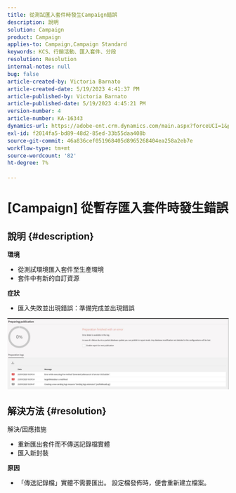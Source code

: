 ```yaml
---
title: 從測試匯入套件時發生Campaign錯誤
description: 說明
solution: Campaign
product: Campaign
applies-to: Campaign,Campaign Standard
keywords: KCS、行銷活動、匯入套件、分段
resolution: Resolution
internal-notes: null
bug: false
article-created-by: Victoria Barnato
article-created-date: 5/19/2023 4:41:37 PM
article-published-by: Victoria Barnato
article-published-date: 5/19/2023 4:45:21 PM
version-number: 4
article-number: KA-16343
dynamics-url: https://adobe-ent.crm.dynamics.com/main.aspx?forceUCI=1&pagetype=entityrecord&etn=knowledgearticle&id=3a456c02-64f6-ed11-8848-6045bd0065b6
exl-id: f2014fa5-bd89-48d2-85ed-33b55daa408b
source-git-commit: 46a836cef051968405d8965268404ea258a2eb7e
workflow-type: tm+mt
source-wordcount: '82'
ht-degree: 7%

---
```


# [Campaign] 從暫存匯入套件時發生錯誤

## 說明 {#description}

<b>環境</b>
- 從測試環境匯入套件至生產環境
- 套件中有新的自訂資源

<b>症狀</b>
- 匯入失敗並出現錯誤：準備完成並出現錯誤


![](assets/___3b456c02-64f6-ed11-8848-6045bd0065b6___.jpeg)




## 解決方法 {#resolution}

解決/因應措施
- 重新匯出套件而不傳送記錄檔實體
- 匯入新封裝

<b>原因</b>
- 「傳送記錄檔」實體不需要匯出。 設定檔發佈時，便會重新建立檔案。
